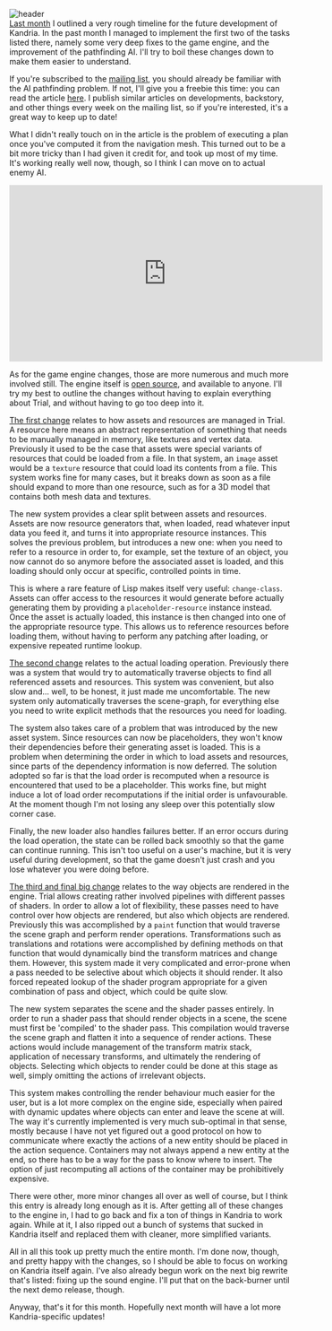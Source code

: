 ![header](https://filebox.tymoon.eu//file/TWpBeE5RPT0=)  
[Last month](https://reader.tymoon.eu/article/384) I outlined a very rough timeline for the future development of Kandria. In the past month I managed to implement the first two of the tasks listed there, namely some very deep fixes to the game engine, and the improvement of the pathfinding AI. I'll try to boil these changes down to make them easier to understand.

If you're subscribed to the [mailing list](https://kandria.com#subscribe), you should already be familiar with the AI pathfinding problem. If not, I'll give you a freebie this time: you can read the article [here](https://reader.tymoon.eu/article/384). I publish similar articles on developments, backstory, and other things every week on the mailing list, so if you're interested, it's a great way to keep up to date!

What I didn't really touch on in the article is the problem of executing a plan once you've computed it from the navigation mesh. This turned out to be a bit more tricky than I had given it credit for, and took up most of my time. It's working really well now, though, so I think I can move on to actual enemy AI.

<iframe width="560" height="315" src="https://www.youtube.com/embed/nnjG06mBiOo" frameborder="0" allow="encrypted-media; picture-in-picture" allowfullscreen></iframe>

As for the game engine changes, those are more numerous and much more involved still. The engine itself is [open source](https://shirakumo.org/project/trial), and available to anyone. I'll try my best to outline the changes without having to explain everything about Trial, and without having to go too deep into it.

[The first change](https://shirakumo.org/project/trial/pull/25) relates to how assets and resources are managed in Trial. A resource here means an abstract representation of something that needs to be manually managed in memory, like textures and vertex data. Previously it used to be the case that assets were special variants of resources that could be loaded from a file. In that system, an `image` asset would be a `texture` resource that could load its contents from a file. This system works fine for many cases, but it breaks down as soon as a file should expand to more than one resource, such as for a 3D model that contains both mesh data and textures.

The new system provides a clear split between assets and resources. Assets are now resource generators that, when loaded, read whatever input data you feed it, and turns it into appropriate resource instances. This solves the previous problem, but introduces a new one: when you need to refer to a resource in order to, for example, set the texture of an object, you now cannot do so anymore before the associated asset is loaded, and this loading should only occur at specific, controlled points in time.

This is where a rare feature of Lisp makes itself very useful: `change-class`. Assets can offer access to the resources it would generate before actually generating them by providing a `placeholder-resource` instance instead. Once the asset is actually loaded, this instance is then changed into one of the appropriate resource type. This allows us to reference resources before loading them, without having to perform any patching after loading, or expensive repeated runtime lookup.

[The second change](https://shirakumo.org/project/trial/pull/26) relates to the actual loading operation. Previously there was a system that would try to automatically traverse objects to find all referenced assets and resources. This system was convenient, but also slow and... well, to be honest, it just made me uncomfortable. The new system only automatically traverses the scene-graph, for everything else you need to write explicit methods that the resources you need for loading. 

The system also takes care of a problem that was introduced by the new asset system. Since resources can now be placeholders, they won't know their dependencies before their generating asset is loaded. This is a problem when determining the order in which to load assets and resources, since parts of the dependency information is now deferred. The solution adopted so far is that the load order is recomputed when a resource is encountered that used to be a placeholder. This works fine, but might induce a lot of load order recomputations if the initial order is unfavourable. At the moment though I'm not losing any sleep over this potentially slow corner case.

Finally, the new loader also handles failures better. If an error occurs during the load operation, the state can be rolled back smoothly so that the game can continue running. This isn't too useful on a user's machine, but it is very useful during development, so that the game doesn't just crash and you lose whatever you were doing before.

[The third and final big change](https://shirakumo.org/project/trial/pull/24) relates to the way objects are rendered in the engine. Trial allows creating rather involved pipelines with different passes of shaders. In order to allow a lot of flexibility, these passes need to have control over how objects are rendered, but also which objects are rendered. Previously this was accomplished by a `paint` function that would traverse the scene graph and perform render operations. Transformations such as translations and rotations were accomplished by defining methods on that function that would dynamically bind the transform matrices and change them. However, this system made it very complicated and error-prone when a pass needed to be selective about which objects it should render. It also forced repeated lookup of the shader program appropriate for a given combination of pass and object, which could be quite slow.

The new system separates the scene and the shader passes entirely. In order to run a shader pass that should render objects in a scene, the scene must first be 'compiled' to the shader pass. This compilation would traverse the scene graph and flatten it into a sequence of render actions. These actions would include management of the transform matrix stack, application of necessary transforms, and ultimately the rendering of objects. Selecting which objects to render could be done at this stage as well, simply omitting the actions of irrelevant objects.

This system makes controlling the render behaviour much easier for the user, but is a lot more complex on the engine side, especially when paired with dynamic updates where objects can enter and leave the scene at will. The way it's currently implemented is very much sub-optimal in that sense, mostly because I have not yet figured out a good protocol on how to communicate where exactly the actions of a new entity should be placed in the action sequence. Containers may not always append a new entity at the end, so there has to be a way for the pass to know where to insert. The option of just recomputing all actions of the container may be prohibitively expensive.

There were other, more minor changes all over as well of course, but I think this entry is already long enough as it is. After getting all of these changes to the engine in, I had to go back and fix a ton of things in Kandria to work again. While at it, I also ripped out a bunch of systems that sucked in Kandria itself and replaced them with cleaner, more simplified variants.

All in all this took up pretty much the entire month. I'm done now, though, and pretty happy with the changes, so I should be able to focus on working on Kandria itself again. I've also already begun work on the next big rewrite that's listed: fixing up the sound engine. I'll put that on the back-burner until the next demo release, though.

Anyway, that's it for this month. Hopefully next month will have a lot more Kandria-specific updates!
